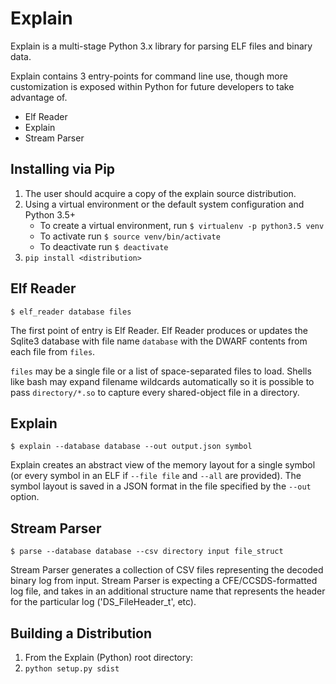 # Explain
Explain is a multi-stage Python 3.x library for parsing ELF files and binary data.

Explain contains 3 entry-points for command line use, though more customization
is exposed within Python for future developers to take advantage of.
* Elf Reader
* Explain
* Stream Parser


## Installing via Pip
1. The user should acquire a copy of the explain source distribution.
2. Using a virtual environment or the default system configuration and Python 
3.5+
   - To create a virtual environment, run `$ virtualenv -p python3.5 venv`
   - To activate run `$ source venv/bin/activate`
   - To deactivate run `$ deactivate`
3. `pip install <distribution>`


## Elf Reader
`$ elf_reader database files`

The first point of entry is Elf Reader. Elf Reader produces or updates the 
Sqlite3 database with file name `database` with the DWARF contents from each
file from `files`.

`files` may be a single file or a list of space-separated files to load. Shells
like bash may expand filename wildcards automatically so it is possible to pass
`directory/*.so` to capture every shared-object file in a directory.

## Explain
`$ explain --database database --out output.json symbol`

Explain creates an abstract view of the memory layout for a single symbol (or 
every symbol in an ELF if `--file file` and `--all` are provided). The symbol
layout is saved in a JSON format in the file specified by the `--out` option.

## Stream Parser
`$ parse --database database --csv directory input file_struct`

Stream Parser generates a collection of CSV files representing the decoded
binary log from input. Stream Parser is expecting a CFE/CCSDS-formatted log
file, and takes in an additional structure name that represents the header
for the particular log ('DS_FileHeader_t', etc).

## Building a Distribution
1. From the Explain (Python) root directory:
2. `python setup.py sdist`